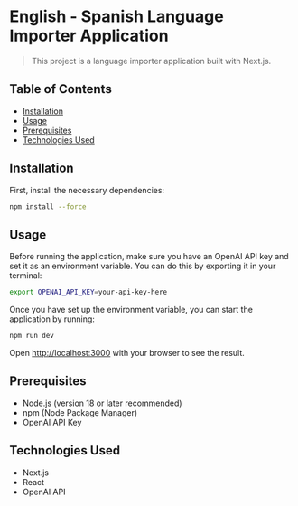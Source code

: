 # English - Spanish Language Importer Application

 
> This project is a language importer application built with Next.js.

## Table of Contents

*   [Installation](#installation)
*   [Usage](#usage)
*   [Prerequisites](#prerequisites)
*   [Technologies Used](#technologies-used)

## Installation

First, install the necessary dependencies:

```bash
npm install --force
``` 

## Usage

Before running the application, make sure you have an OpenAI API key and set it as an environment variable. You can do this by exporting it in your terminal: 
```bash
export OPENAI_API_KEY=your-api-key-here
```

Once you have set up the environment variable, you can start the application by running: 

```bash
npm run dev
```
<!-- Or, if you have a different start command: npm start -->

Open [http://localhost:3000](http://localhost:3000) with your browser to see the result.


## Prerequisites

* Node.js (version 18 or later recommended)
* npm (Node Package Manager)
* OpenAI API Key 

## Technologies Used
* Next.js
* React 
* OpenAI API
